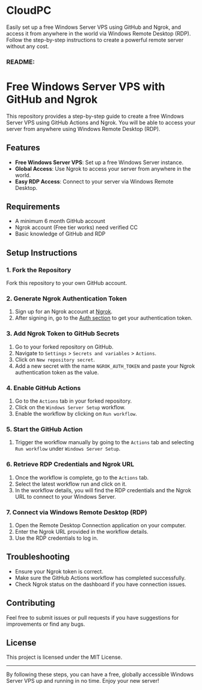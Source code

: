 # CloudPC
Easily set up a free Windows Server VPS using GitHub and Ngrok, and access it from anywhere in the world via Windows Remote Desktop (RDP). Follow the step-by-step instructions to create a powerful remote server without any cost.


### README:

# Free Windows Server VPS with GitHub and Ngrok

This repository provides a step-by-step guide to create a free Windows Server VPS using GitHub Actions and Ngrok. You will be able to access your server from anywhere using Windows Remote Desktop (RDP).

## Features
- **Free Windows Server VPS**: Set up a free Windows Server instance.
- **Global Access**: Use Ngrok to access your server from anywhere in the world.
- **Easy RDP Access**: Connect to your server via Windows Remote Desktop.

## Requirements
- A minimum 6 month GitHub account
- Ngrok account (Free tier works) need verified CC
- Basic knowledge of GitHub and RDP

## Setup Instructions

### 1. Fork the Repository
Fork this repository to your own GitHub account.

### 2. Generate Ngrok Authentication Token
1. Sign up for an Ngrok account at [Ngrok](https://ngrok.com/).
2. After signing in, go to the [Auth section](https://dashboard.ngrok.com/get-started/your-authtoken) to get your authentication token.

### 3. Add Ngrok Token to GitHub Secrets
1. Go to your forked repository on GitHub.
2. Navigate to `Settings` > `Secrets and variables` > `Actions`.
3. Click on `New repository secret`.
4. Add a new secret with the name `NGROK_AUTH_TOKEN` and paste your Ngrok authentication token as the value.

### 4. Enable GitHub Actions
1. Go to the `Actions` tab in your forked repository.
2. Click on the `Windows Server Setup` workflow.
3. Enable the workflow by clicking on `Run workflow`.

### 5. Start the GitHub Action
1. Trigger the workflow manually by going to the `Actions` tab and selecting `Run workflow` under `Windows Server Setup`.

### 6. Retrieve RDP Credentials and Ngrok URL
1. Once the workflow is complete, go to the `Actions` tab.
2. Select the latest workflow run and click on it.
3. In the workflow details, you will find the RDP credentials and the Ngrok URL to connect to your Windows Server.

### 7. Connect via Windows Remote Desktop (RDP)
1. Open the Remote Desktop Connection application on your computer.
2. Enter the Ngrok URL provided in the workflow details.
3. Use the RDP credentials to log in.

## Troubleshooting
- Ensure your Ngrok token is correct.
- Make sure the GitHub Actions workflow has completed successfully.
- Check Ngrok status on the dashboard if you have connection issues.

## Contributing
Feel free to submit issues or pull requests if you have suggestions for improvements or find any bugs.

## License
This project is licensed under the MIT License.

---

By following these steps, you can have a free, globally accessible Windows Server VPS up and running in no time. Enjoy your new server!
